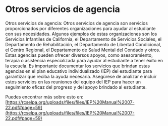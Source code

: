 # Otros servicios de agencia
Otros servicios de agencia: Otros servicios de agencia son servicios proporcionados por diferentes organizaciones para ayudar al estudiante con sus necesidades. Algunos ejemplos de estas organizaciones son los Servicios Infantiles de California, el Departamento de Servicios Sociales, el Departamento de Rehabilitación, el Departamento de Libertad Condicional, el Centro Regional, el Departamento de Salud Mental del Condado y otros. Estas agencias pueden ofrecer diversos apoyos, como asesoramiento, terapia o asistencia especializada para ayudar al estudiante a tener éxito en la escuela. Es importante documentar los servicios que brindan estas agencias en el plan educativo individualizado (IEP) del estudiante para garantizar que reciba la ayuda necesaria. Asegúrese de analizar e incluir estos servicios en las reuniones del equipo del IEP para hacer un seguimiento eficaz del progreso y del apoyo brindado al estudiante.

Puedes encontrar más sobre esto en: [https://rcselpa.org/uploads/files/files/IEP%20Manual%2007-22.pdf#page=59](https://rcselpa.org/uploads/files/files/IEP%20Manual%2007-22.pdf#page=59)

